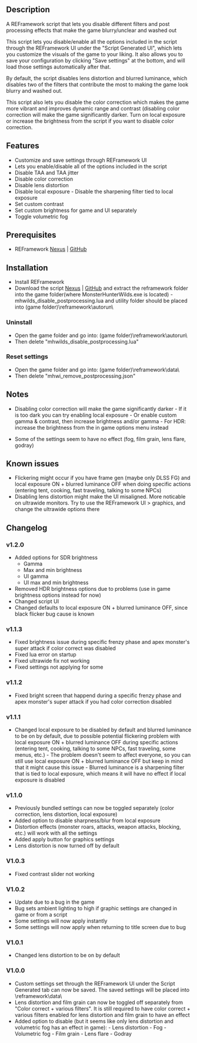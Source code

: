## Description
A REFramework script that lets you disable different filters and post processing effects that make the game blurry/unclear and washed out

This script lets you disable/enable all the options included in the script through the REFramework UI under the "Script Generated UI", which lets you customize the visuals of the game to your liking. It also allows you to save your configuration by clicking "Save settings" at the bottom, and will load those settings automatically after that.

By default, the script disables lens distortion and blurred luminance, which disables two of the filters that contribute the most to making the game look blurry and washed out.

This script also lets you disable the color correction which makes the game more vibrant and improves dynamic range and contrast (disabling color correction will make the game significantly darker. Turn on local exposure or increase the brightness from the script if you want to disable color correction.


## Features
- Customize and save settings through REFramework UI
- Lets you enable/disable all of the options included in the script
- Disable TAA and TAA jitter
- Disable color correction
- Disable lens distortion
- Disable local exposure
﻿- Disable the sharpening filter tied to local exposure
- Set custom contrast
- Set custom brightness for game and UI separately
- Toggle volumetric fog


## Prerequisites
- REFramework [Nexus](https://www.nexusmods.com/monsterhunterwilds/mods/93) | [GitHub](https://github.com/praydog/REFramework)


## Installation
- Install REFramework
- Download the script [Nexus](https://www.nexusmods.com/monsterhunterwilds/mods/221) | [GitHub](https://github.com/TonWonton/MHWilds_DisablePostProcessingEffects/releases) and extract the reframework folder into the game folder(where MonsterHunterWilds.exe is located)
﻿- mhwilds_disable_postprocessing.lua and utility folder should be placed into \(game folder)\reframework\autorun\

### Uninstall
- Open the game folder and go into: \(game folder)\reframework\autorun\
- Then delete "mhwilds_disable_postprocessing.lua"

### Reset settings
- Open the game folder and go into: \(game folder)\reframework\data\
- Then delete "mhwi_remove_postprocessing.json"


## Notes
- Disabling color correction will make the game significantly darker
﻿- If it is too dark you can try enabling local exposure
﻿- Or enable custom gamma & contrast, then increase brightness and/or gamma
﻿﻿- For HDR: increase the brightness from the in game options menu instead

- Some of the settings seem to have no effect (fog, film grain, lens flare, godray)


## Known issues
- Flickering might occur if you have frame gen (maybe only DLSS FG) and local exposure ON + blurred luminance OFF when doing specific actions (entering tent, cooking, fast traveling, talking to some NPCs)
- Disabling lens distortion might make the UI misaligned. More noticable on ultrawide monitors. Try to use the REFramework UI > graphics, and change the ultrawide options there


## Changelog
### v1.2.0
- Added options for SDR brightness
    - Gamma
    - Max and min brightness
    - UI gamma
    - UI max and min brightness
- Removed HDR brightness options due to problems (use in game brightness options instead for now)
- Changed script UI
- Changed defaults to local exposure ON + blurred luminance OFF, since black flicker bug cause is known

### v1.1.3
- Fixed brightness issue during specific frenzy phase and apex monster's super attack if color correct was disabled
- Fixed lua error on startup
- Fixed ultrawide fix not working
- Fixed settings not applying for some

### v1.1.2
- Fixed bright screen that happend during a specific frenzy phase and apex monster's super attack if you had color correction disabled

### v1.1.1
- Changed local exposure to be disabled by default and blurred luminance to be on by default, due to possible potential flickering problem with local exposure ON + blurred luminance OFF during specific actions (entering tent, cooking, talking to some NPCs, fast traveling, some menus, etc.)
﻿- The problem doesn't seem to affect everyone, so you can still use local exposure ON + blurred luminance OFF
﻿but keep in mind that it might cause this issue
﻿- Blurred luminance is a sharpening filter that is tied to local exposure, which means it will have no effect if local exposure is disabled

### v1.1.0
- Previously bundled settings can now be toggled separately (color correction, lens distortion, local exposure)
- Added option to disable sharpness/blur from local exposure
- Distortion effects (monster roars, attacks, weapon attacks, blocking, etc.) will work with all the settings
- Added apply button for graphics settings
- Lens distortion is now turned off by default

### V1.0.3
- Fixed contrast slider not working

### V1.0.2
- Update due to a bug in the game
- Bug sets ambient lighting to high if graphic settings are changed in game or from a script
- Some settings will now apply instantly
- Some settings will now apply when returning to title screen due to bug

### V1.0.1
- Changed lens distortion to be on by default

### V1.0.0
- Custom settings set through the REFramework UI under the Script Generated tab can now be saved. The saved settings will be placed into \reframework\data\
- Lens distortion and film grain can now be toggled off separately from "Color correct + various filters". It is still required to have color correct + various filters enabled for lens distortion and film grain to have an effect
- Added option to disable (but it seems like only lens distortion and volumetric fog has an effect in game):
﻿- Lens distortion
﻿- Fog
﻿- Volumetric fog
﻿- Film grain
﻿- Lens flare
﻿- Godray
